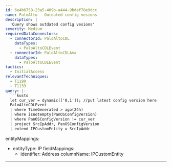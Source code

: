 ```yaml
---
id: 6e4b6758-23a5-409b-a444-9bdef78e9dcc
name: PaloAlto - Outdated config vesions
description: |
  'Query shows outdated config vesions'
severity: Medium
requiredDataConnectors:
  - connectorId: PaloAltoCDL
    dataTypes:
      - PaloAltoCDLEvent
  - connectorId: PaloAltoCDLAma
    dataTypes:
      - PaloAltoCDLEvent
tactics:
  - InitialAccess
relevantTechniques:
  - T1190
  - T1133
query: |-
  ```kusto
  let cur_ver = dynamic(['0.1']); //put latest config version here
  PaloAltoCDLEvent
  | where TimeGenerated > ago(24h)
  | where isnotempty(PanOSConfigVersion)
  | where PanOSConfigVersion != cur_ver
  | project SrcIpAddr, PanOSConfigVersion
  | extend IPCustomEntity = SrcIpAddr
  ```
entityMappings:
  - entityType: IP
    fieldMappings:
      - identifier: Address
        columnName: IPCustomEntity
---
```


